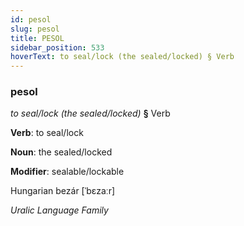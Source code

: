 ```yaml
---
id: pesol
slug: pesol
title: PESOL
sidebar_position: 533
hoverText: to seal/lock (the sealed/locked) § Verb
---
```


### pesol

*to seal/lock (the sealed/locked)* **§** Verb

**Verb**: to seal/lock

**Noun**: the sealed/locked

**Modifier**: sealable/lockable

Hungarian bezár [ˈbɛzaːr]

*Uralic Language Family*